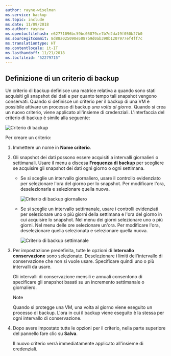 ```yaml
---
author: rayne-wiselman
ms.service: backup
ms.topic: include
ms.date: 11/09/2018
ms.author: raynew
ms.openlocfilehash: e62771096bc59bc05879ce7b7e2da19f050b27b0
ms.sourcegitcommit: 8d88a025090e5087b9d0ab390b1207977ef4ff7c
ms.translationtype: HT
ms.contentlocale: it-IT
ms.lasthandoff: 11/21/2018
ms.locfileid: "52279715"
---
```

## <a name="defining-a-backup-policy"></a>Definizione di un criterio di backup
Un criterio di backup definisce una matrice relativa a quando sono stati acquisiti gli snapshot dei dati e per quanto tempo tali snapshot vengono conservati. Quando si definisce un criterio per il backup di una VM è possibile attivare un processo di backup *una volta al giorno*. Quando si crea un nuovo criterio, viene applicato all'insieme di credenziali. L'interfaccia del criterio di backup è simile alla seguente:

![Criterio di backup](./media/backup-create-policy-for-vms/backup-policy.png)

Per creare un criterio:

1. Immettere un nome in **Nome criterio**.
2. Gli snapshot dei dati possono essere acquisiti a intervalli giornalieri o settimanali. Usare il menu a discesa **Frequenza di backup** per scegliere se acquisire gli snapshot dei dati ogni giorno o ogni settimana.
   
   * Se si sceglie un intervallo giornaliero, usare il controllo evidenziato per selezionare l'ora del giorno per lo snapshot. Per modificare l'ora, deselezionarla e selezionare quella nuova.
     
     ![Criterio di backup giornaliero](./media/backup-create-policy-for-vms/backup-policy-daily.png) <br/>
   * Se si sceglie un intervallo settimanale, usare i controlli evidenziati per selezionare uno o più giorni della settimana e l'ora del giorno in cui acquisire lo snapshot. Nel menu dei giorni selezionare uno o più giorni. Nel menu delle ore selezionare un'ora. Per modificare l'ora, deselezionare quella selezionata e selezionare quella nuova.
     
     ![Criterio di backup settimanale](./media/backup-create-policy-for-vms/backup-policy-weekly.png)
3. Per impostazione predefinita, tutte le opzioni di **Intervallo conservazione** sono selezionate. Deselezionare i limiti dell'intervallo di conservazione che non si vuole usare. Specificare quindi uno o più intervalli da usare.
   
    Gli intervalli di conservazione mensili e annuali consentono di specificare gli snapshot basati su un incremento settimanale o giornaliero.
   
   > [!NOTE]
   > Quando si protegge una VM, una volta al giorno viene eseguito un processo di backup. L'ora in cui il backup viene eseguito è la stessa per ogni intervallo di conservazione.
   > 
   > 
4. Dopo avere impostato tutte le opzioni per il criterio, nella parte superiore del pannello fare clic su **Salva**.
   
    Il nuovo criterio verrà immediatamente applicato all'insieme di credenziali.

